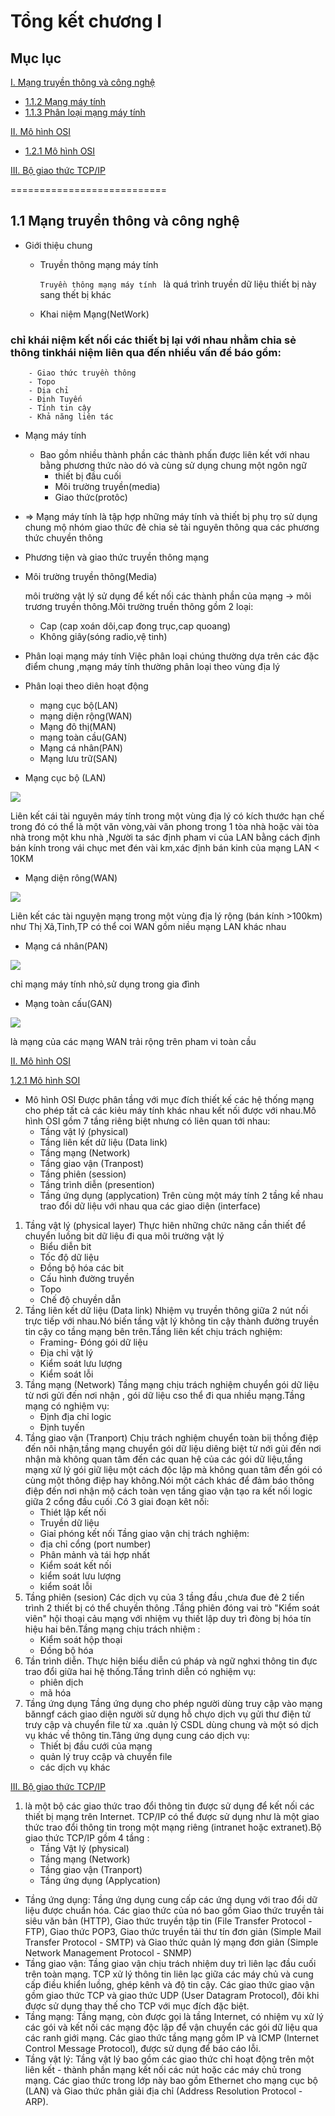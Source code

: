 # Tổng kết chương I

## Mục lục
[I.  Mạng truyền thông và công nghệ](#mangtruyenthongvacongnghe)
 - [1.1.2 Mạng máy tính ](#mangmaytinh)
 - [1.1.3 Phân loại mạng máy tính](#phanloaimangmaytinh)

 [II. Mô hình OSI](#Mohinhsoi)
 - [1.2.1 Mô hình OSI ](#Mohinhosi)

[III. Bộ giao thức TCP/IP](#Mohinhsoi)

 ===========================

<a name="Modau"></a>

## 1.1 Mạng truyền thông và công nghệ
- Giới thiệu chung
   - Truyền thông mạng máy tính 

     `Truyền thông mạng máy tính ` là quá trình truyền dữ liệu thiết bị này sang thết bị khác 
   - Khai niệm Mạng(NetWork)

 ###   chỉ khái niệm kết nối các thiết bị lại với nhau nhằm chia sẻ thông tinkhái niệm liên qua đến nhiều vấn đề báo gồm:
        - Giao thức truyền thông
        - Topo
        - Dịa chỉ
        - Định Tuyến 
        - Tính tin cậy
        - Khả năng liên tác 
- Mạng máy tính
    - Bao gồm nhiều thành phần các thành phấn được liên kết với nhau bằng phương thức nào dó và cùng sử dụng chung một ngôn ngữ 
       - thiết bị đầu cuối 
       - Môi trường truyền(media)
       - Giao thức(protôc)
- => Mạng máy tính là tập hợp những máy tính và thiết bị phụ trọ sử dụng chung mộ nhóm giao thức đẻ chia sẻ tài nguyên thông qua các phương thức chuyền thông 

 - Phương tiện và giao thức truyền thông mạng
 - Môi trường truyền thông(Media)

    môi trường vật lý sử dụng để kết nối các thành phần của mạng -> môi trương truyền thông.Môi trường truền thông gồm 2 loại:
    - Cap (cap xoán dôi,cap đong trục,cap quoang)
    - Không giây(sóng radio,vệ tinh)
- Phân loại mạng máy tính 
 Việc phân loại chúng thường dựa trên các đặc điểm chung ,mạng máy tính thường phân loại theo vùng địa lý 
 - Phân loại theo diên hoạt động
    - mạng cục bộ(LAN)
    - mạng diện rộng(WAN)
    - Mạng đô thị(MAN)
    - mạng toàn cầu(GAN)
    - Mạng cá nhân(PAN)
    - Mạng lưu trữ(SAN)
- Mạng cục bộ (LAN)
<img src="https://imgur.com/eNjn7ep.jpg">

Liên kết cái tài nguyên máy tính trong một vùng địa lý có kích thước hạn chế trong đó có thể là một văn vòng,vài văn phong trong 1 tòa nhà hoặc vài tòa nhà trong một khu nhà ,Người ta sác định pham vi của LAN bằng cách định bán kính trong vái chục met đén vài km,xác định bán kinh của mạng LAN < 10KM
 
- Mạng diện rông(WAN)

<img src="https://imgur.com/YYzkd2O.jpg">

   Liên kết các tài nguyện mạng trong một vùng địa lý rộng (bán kính >100km) như Thị Xã,Tỉnh,TP có thể coi WAN gồm niều mạng LAN khác nhau
- Mạng cá nhân(PAN)

<img src="https://imgur.com/o0OavKo.jpg">


chỉ mạng máy tính nhỏ,sử dụng trong gia đình 
-  Mạng toàn cấu(GAN)

<img src="https://imgur.com/kCdh1Mq.jpg">

là mạng của các mạng WAN trải rộng trên pham vi toàn cầu

[II. Mô hình OSI](#Mohinhsoi)

[1.2.1 Mô hình SOI]()
- Mô hình OSI Được phân tầng với mục đích thiết kế các hệ thống mạng cho phép tất cả các kiẻu máy tính khác nhau kết nối được với nhau.Mô hình OSI gồm 7 tầng riêng biệt nhưng có liên quan tới nhau:
  - Tầng vật lý (physical)
  - Tầng liên kết dữ liệu (Data link)
  - Tầng mạng (Network)
  - Tầng giao vận (Tranpost)
  - Tầng phiên (session)
  - Tầng trình diễn (presention)
  - Tầng ứng dụng (applycation)
  Trên cùng một máy tính 2 tầng kề nhau trao đổi dữ liệu với nhau qua các giao diện (interface)

1. Tầng vật lý (physical layer)
   Thực hiên những chức năng cần thiết để chuyển luồng bit dữ liệu đi qua môi trường vật lý 
    - Biểu diễn bit
    - Tốc độ dữ liệu
    - Đồng bộ hóa các bit
    - Cấu hình đường truyền 
    - Topo
    - Chế độ chuyền dẫn 
2. Tầng liên kết dữ liệu (Data link)
    Nhiệm vụ truyền thông giữa 2 nút nối trực tiếp với nhau.Nó biến tầng vật lý không tin cậy thành đường truyền tin cậy co tầng mạng bên trên.Tầng liên kết chịu trách nghiệm:
    - Framing- Đóng gói dữ liệu
    - Địa chỉ vật lý
    - Kiểm soát lưu lượng
    - Kiểm soát lỗi
3. Tầng mạng (Network)
   Tầng mạng chịu trách nghiệm chuyển gói dữ liệu từ nơi gửi đến nơi nhận , gói dữ liệu cso thể đi qua nhiều mạng.Tầng mạng có nghiệm vụ:
   - Định địa chỉ logic 
   - Định tuyến 
4. Tầng giao vận (Tranport)
   Chịu trách nghiệm chuyển toàn biị thồng điệp đến nôi nhận,tầng mạng chuyển gói dữ liệu diêng biệt từ nới gủi đến nơi nhận mà không quan tâm đến các quan hệ của các gói dữ liệu,tầng mạng xử lý gói giữ liệu một cách độc lập mà không quan tâm đến gói có cùng một thông điệp hay không.Nói một cách khác để đảm báo thông điệp đến nơi nhận mộ cách toàn vẹn tầng giao vận tạo ra kết nối logic giữa 2 cổng đầu cuối .Có 3 giai đoạn kêt nối:
    - Thiét lập kết nối
    - Truyền dữ liệu
    - Giaỉ phóng kết nối 
   Tầng giao vận chị trách nghiệm:
   - địa chỉ cổng (port number)
   - Phân mảnh và tái hợp nhất 
   - Kiểm soát kết nối
   - kiểm soát lưu lượng
   - kiểm soát lỗi 
5. Tầng phiên (sesion)
    Các dịch vụ của 3 tầng đầu ,chưa đue đẻ 2 tiến trình 2 thiết bị có thể chuyền thông .Tầng phiên đóng vai trò "Kiểm soát viên" hội thoại cảu mạng với nhiệm vụ thiết lập duy trì đòng bị hóa tín hiệu hai bên.Tầng mạng chịu trách nhiệm :
    - Kiểm soát hộp thoại
    - Đồng bộ hóa 
6. Tần trình diễn.
    Thực hiện biểu diễn cú pháp và ngữ nghxi thông tin đực trao đổi giữa hai hệ thống.Tầng trình diễn có nghiệm vụ:
    - phiên dịch
    - mã hóa
7. Tầng ứng dụng
    Tầng ứng dụng cho phép người dùng truy cập vào mạng bănngf cách giao diện người sử dụng hỗ chựo dịch vụ gửi thư điện tử trưy cập và chuyển file từ xa .quản lý CSDL dùng chung và một só dịch vụ khác về thông tin.Tâng ứng dụng cung cáo dịch vụ:
    - Thiết bị đầu cưới của mạng
    - quản lý truy ccập và chuyển file
    - các dịch vụ khác 

[III. Bộ giao thức TCP/IP](#Mohinhsoi)

1.
   là một bộ các giao thức trao đổi thông tin được sử dụng để kết nối các thiết bị mạng trên Internet. TCP/IP có thể được sử dụng như là một giao thức trao đổi thông tin trong một mạng riêng (intranet hoặc extranet).Bộ giao thức TCP/IP gồm 4 tầng :
   - Tầng Vật lý (physical)
   - Tầng mạng (Network)
   - Tầng giao vận (Tranport)
   - Tầng ứng dụng (Applycation)
- Tầng ứng dụng:
    Tầng ứng dụng cung cấp các ứng dụng với trao đổi dữ liệu được chuẩn hóa. Các giao thức của nó bao gồm Giao thức truyền tải siêu văn bản (HTTP), Giao thức truyền tập tin (File Transfer Protocol - FTP), Giao thức POP3, Giao thức truyền tải thư tín đơn giản (Simple Mail Transfer Protocol - SMTP) và Giao thức quản lý mạng đơn giản (Simple Network Management Protocol - SNMP)
- Tầng giao vận:
    Tầng giao vận chịu trách nhiệm duy trì liên lạc đầu cuối trên toàn mạng. TCP xử lý thông tin liên lạc giữa các máy chủ và cung cấp điều khiển luồng, ghép kênh và độ tin cậy. Các giao thức giao vận gồm giao thức TCP và giao thức UDP (User Datagram Protocol), đôi khi được sử dụng thay thế cho TCP với mục đích đặc biệt.
- Tầng mạng:
    Tầng mạng, còn được gọi là tầng Internet, có nhiệm vụ xử lý các gói và kết nối các mạng độc lập để vận chuyển các gói dữ liệu qua các ranh giới mạng. Các giao thức tầng mạng gồm IP và ICMP (Internet Control Message Protocol), được sử dụng để báo cáo lỗi.
- Tầng vật lý:
    Tầng vật lý bao gồm các giao thức chỉ hoạt động trên một liên kết - thành phần mạng kết nối các nút hoặc các máy chủ trong mạng. Các giao thức trong lớp này bao gồm Ethernet cho mạng cục bộ (LAN) và Giao thức phân giải địa chỉ (Address Resolution Protocol - ARP).
    





